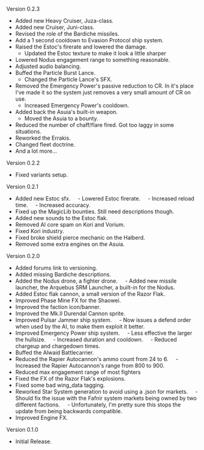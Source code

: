 Version 0.2.3
- Added new Heavy Cruiser, Juza-class.
- Added new Cruiser, Juni-class.
- Revised the role of the Bardiche missiles.
- Add a 1 second cooldown to Evasion Protocol ship system.
- Raised the Estoc's firerate and lowered the damage.
    - Updated the Estoc texture to make it look a little sharper
- Lowered Nodus engagement range to something reasonable.
- Adjusted audio balancing.
- Buffed the Particle Burst Lance.
    - Changed the Particle Lance's SFX.
- Removed the Emergency Power's passive reduction to CR. In it's place I've made it so the system just removes a very small amount of CR on use.
    - Increased Emergency Power's cooldown.
- Added back the Asuia's built-in weapon.
    - Moved the Asuia to a bounty.
- Reduced the number of chaff/flare fired. Got too laggy in some situations.
- Reworked the Errakis.
- Changed fleet doctrine.
- And a lot more...

Version 0.2.2
- Fixed variants setup.

Version 0.2.1
- Added new Estoc sfx.
    - Lowered Estoc firerate.
    - Increased reload time.
    - Increased accuracy.
- Fixed up the MagicLib bounties. Still need descriptions though.
- Added new sounds to the Estoc flak.
- Removed AI core spam on Kori and Vorium.
- Fixed Kori industry.
- Fixed broke shield pierce mechanic on the Halberd.
- Removed some extra engines on the Asuia.

Version 0.2.0
- Added forums link to versioning.
- Added missing Bardiche descriptions.
- Added the Nodus drone, a fighter drone.
    - Added new missile launcher, the Arquebus SRM Launcher, a built-in for the Nodus.
- Added Estoc flak cannon, a small version of the Razor Flak.
- Improved Phase Mine FX for the Shaowei.
- Improved the faction icon/banner.
- Improved the Mk.II Durendal Cannon sprite.
- Improved Pulsar Jammer ship system.
    - Now issues a defend order when used by the AI, to make them exploit it better.
- Improved Emergency Power ship system.
    - Less effective the larger the hullsize.
    - Increased duration and cooldown.
    - Reduced chargeup and chargedown times.
- Buffed the Alwaid Battlecarrier.
- Reduced the Rapier Autocannon's ammo count from 24 to 6.
    - Increased the Rapier Autocannon's range from 800 to 900.
- Reduced max engagement range of most fighters
- Fixed the FX of the Razor Flak's explosions.
- Fixed some bad wing_data tagging.
- Reworked Star System generation to avoid using a .json for markets.
    - Should fix the issue with the Fafnir system markets being owned by two different factions.
    - Unfortunately, I'm pretty sure this stops the update from being backwards compatible.
- Improved Engine FX.

Version 0.1.0
- Initial Release.